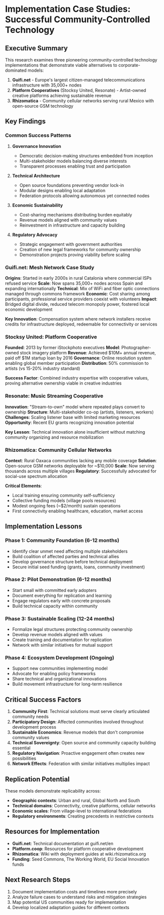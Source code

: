 # Implementation Case Studies: Successful Community-Controlled Technology

## Executive Summary

This research examines three pioneering community-controlled technology implementations that demonstrate viable alternatives to corporate-dominated models:

1. **Guifi.net** - Europe's largest citizen-managed telecommunications infrastructure with 35,000+ nodes
2. **Platform Cooperatives** (Stocksy United, Resonate) - Artist-owned creative platforms achieving sustainable revenue
3. **Rhizomatica** - Community cellular networks serving rural Mexico with open-source GSM technology

## Key Findings

### Common Success Patterns

1. **Governance Innovation**
   - Democratic decision-making structures embedded from inception
   - Multi-stakeholder models balancing diverse interests
   - Transparent processes enabling trust and participation

2. **Technical Architecture**
   - Open source foundations preventing vendor lock-in
   - Modular designs enabling local adaptation
   - Federation protocols allowing autonomous yet connected nodes

3. **Economic Sustainability**
   - Cost-sharing mechanisms distributing burden equitably
   - Revenue models aligned with community values
   - Reinvestment in infrastructure and capacity building

4. **Regulatory Advocacy**
   - Strategic engagement with government authorities
   - Creation of new legal frameworks for community ownership
   - Demonstration projects proving viability before scaling

### Guifi.net: Mesh Network Case Study

**Origins**: Started in early 2000s in rural Catalonia where commercial ISPs refused service
**Scale**: Now spans 35,000+ nodes across Spain and expanding internationally
**Technical**: Mix of WiFi and fiber optic connections managed through commons framework
**Economic**: Cost sharing among participants, professional service providers coexist with volunteers
**Impact**: Bridged digital divide, reduced telecom monopoly power, fostered local economic development

**Key Innovation**: Compensation system where network installers receive credits for infrastructure deployed, redeemable for connectivity or services

### Stocksy United: Platform Cooperative

**Founded**: 2013 by former iStockphoto executives
**Model**: Photographer-owned stock imagery platform
**Revenue**: Achieved $10M+ annual revenue, paid off $1M startup loan by 2016
**Governance**: Online resolution system enabling global member participation
**Distribution**: 50% commission to artists (vs 15-20% industry standard)

**Success Factor**: Combined industry expertise with cooperative values, proving alternative ownership viable in creative industries

### Resonate: Music Streaming Cooperative

**Innovation**: "Stream-to-own" model where repeated plays convert to ownership
**Structure**: Multi-stakeholder co-op (artists, listeners, workers)
**Challenges**: Scaling listener base with limited marketing resources
**Opportunity**: Recent EU grants recognizing innovation potential

**Key Lesson**: Technical innovation alone insufficient without matching community organizing and resource mobilization

### Rhizomatica: Community Cellular Networks

**Context**: Rural Oaxaca communities lacking any mobile coverage
**Solution**: Open-source GSM networks deployable for ~$10,000
**Scale**: Now serving thousands across multiple villages
**Regulatory**: Successfully advocated for social-use spectrum allocation

**Critical Elements**:
- Local training ensuring community self-sufficiency
- Collective funding models (village pools resources)
- Modest ongoing fees (~$2/month) sustain operations
- First connectivity enabling healthcare, education, market access

## Implementation Lessons

### Phase 1: Community Foundation (6-12 months)
- Identify clear unmet need affecting multiple stakeholders
- Build coalition of affected parties and technical allies
- Develop governance structure before technical deployment
- Secure initial seed funding (grants, loans, community investment)

### Phase 2: Pilot Demonstration (6-12 months)
- Start small with committed early adopters
- Document everything for replication and learning
- Engage regulators early with concrete proposals
- Build technical capacity within community

### Phase 3: Sustainable Scaling (12-24 months)
- Formalize legal structures protecting community ownership
- Develop revenue models aligned with values
- Create training and documentation for replication
- Network with similar initiatives for mutual support

### Phase 4: Ecosystem Development (Ongoing)
- Support new communities implementing model
- Advocate for enabling policy frameworks
- Share technical and organizational innovations
- Build movement infrastructure for long-term resilience

## Critical Success Factors

1. **Community First**: Technical solutions must serve clearly articulated community needs
2. **Participatory Design**: Affected communities involved throughout development process
3. **Sustainable Economics**: Revenue models that don't compromise community values
4. **Technical Sovereignty**: Open source and community capacity building essential
5. **Regulatory Navigation**: Proactive engagement often creates new possibilities
6. **Network Effects**: Federation with similar initiatives multiplies impact

## Replication Potential

These models demonstrate replicability across:
- **Geographic contexts**: Urban and rural, Global North and South
- **Technical domains**: Connectivity, creative platforms, cellular networks
- **Economic scales**: From village-level to international federations
- **Regulatory environments**: Creating precedents in restrictive contexts

## Resources for Implementation

- **Guifi.net**: Technical documentation at guifi.net/en
- **Platform.coop**: Resources for platform cooperative development
- **Rhizomatica**: Wiki with deployment guides at wiki.rhizomatica.org
- **Funding**: Seed Commons, The Working World, EU Social Innovation funds

## Next Research Steps

1. Document implementation costs and timelines more precisely
2. Analyze failure cases to understand risks and mitigation strategies
3. Map potential US communities ready for implementation
4. Develop localized adaptation guides for different contexts
